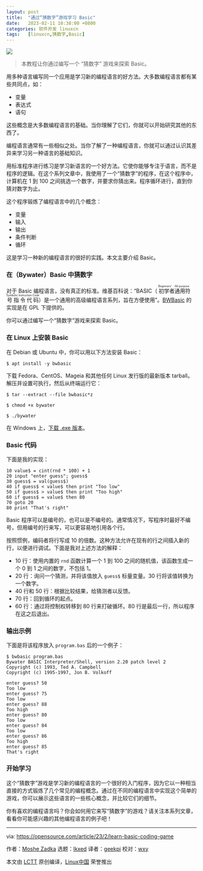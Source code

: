 ```yaml
---
layout: post
title:	"通过“猜数字”游戏学习 Basic"
date:	2023-02-11 10:38:00 +0800 
categories:	软件开发 linuxcn 
tags:	[linuxcn,猜数字,Basic]
---
```



![](/Asserts/Images//attachment/album/202302/11/103834qsra0ryedbdnrdez.jpg)



> 
> 本教程让你通过编写一个 “猜数字” 游戏来探索 Basic。
> 
> 
> 


用多种语言编写同一个应用是学习新的编程语言的好方法。大多数编程语言都有某些共同点，如：


* 变量
* 表达式
* 语句


这些概念是大多数编程语言的基础。当你理解了它们，你就可以开始研究其他的东西了。


编程语言通常有一些相似之处。当你了解了一种编程语言，你就可以通过认识其差异来学习另一种语言的基础知识。


用标准程序进行练习是学习新语言的一个好方法。它使你能够专注于语言，而不是程序的逻辑。在这个系列文章中，我使用了一个“猜数字”的程序，在这个程序中，计算机在 1 到 100 之间挑选一个数字，并要求你猜出来。程序循环进行，直到你猜对数字为止。


这个程序锻炼了编程语言中的几个概念：


* 变量
* 输入
* 输出
* 条件判断
* 循环


这是学习一种新的编程语言的很好的实践。本文主要介绍 Basic。


### 在（Bywater）Basic 中猜数字


对于 Basic 编程语言，没有真正的标准。维基百科说：“BASIC（<ruby> 初学者通用符号指令代码 <rt>  Beginners' All-purpose Symbolic Instruction Code </rt></ruby>）是一个通用的高级编程语言系列，旨在方便使用”。[BWBasic](https://yeolpishack.net/repos/ChipMaster/bwBASIC) 的实现是在 GPL 下提供的。


你可以通过编写一个“猜数字”游戏来探索 Basic。


### 在 Linux 上安装 Basic


在 Debian 或 Ubuntu 中，你可以用以下方法安装 Basic：



```
$ apt install -y bwbasic

```

下载 Fedora、CentOS、Mageia 和其他任何 Linux 发行版的最新版本 tarball。解压并设置可执行，然后从终端运行它：



```
$ tar --extract --file bwbasic*z

$ chmod +x bywater

$ ./bywater

```

在 Windows 上，[下载 .exe 版本](https://github.com/nerun/bwbasic/releases)。


### Basic 代码


下面是我的实现：



```
10 value$ = cint(rnd * 100) + 1
20 input "enter guess"; guess$
30 guess$ = val(guess$)
40 if guess$ < value$ then print "Too low"
50 if guess$ > value$ then print "Too high"
60 if guess$ = value$ then 80
70 goto 20
80 print "That's right"

```

Basic 程序可以是编号的，也可以是不编号的。通常情况下，写程序时最好不编号，但用编号的行来写，可以更容易地引用各个行。


按照惯例，编码者将行写成 10 的倍数。这种方法允许在现有的行之间插入新的行，以便进行调试。下面是我对上述方法的解释：


* 10 行：使用内置的 `rnd` 函数计算一个 1 到 100 之间的随机值，该函数生成一个 0 到 1 之间的数字，不包括 1。
* 20 行：询问一个猜测，并将该值放入 `guess$` 标量变量。30 行将该值转换为一个数字。
* 40 行和 50 行：根据比较结果，给猜测者以反馈。
* 70 行：回到循环的起点。
* 60 行：通过将控制权转移到 80 行来打破循环。80 行是最后一行，所以程序在这之后退出。


### 输出示例


下面是将该程序放入 `program.bas` 后的一个例子：



```
$ bwbasic program.bas
Bywater BASIC Interpreter/Shell, version 2.20 patch level 2
Copyright (c) 1993, Ted A. Campbell
Copyright (c) 1995-1997, Jon B. Volkoff

enter guess? 50
Too low
enter guess? 75
Too low
enter guess? 88
Too high
enter guess? 80
Too low
enter guess? 84
Too low
enter guess? 86
Too high
enter guess? 85
That's right

```

### 开始学习


这个“猜数字”游戏是学习新的编程语言的一个很好的入门程序，因为它以一种相当直接的方式锻炼了几个常见的编程概念。通过在不同的编程语言中实现这个简单的游戏，你可以展示这些语言的一些核心概念，并比较它们的细节。


你有喜欢的编程语言吗？你会如何用它来写“猜数字”的游戏？请关注本系列文章，看看你可能感兴趣的其他编程语言的例子吧！




---


via: <https://opensource.com/article/23/2/learn-basic-coding-game>


作者：[Moshe Zadka](https://opensource.com/users/moshez) 选题：[lkxed](https://github.com/lkxed) 译者：[geekpi](https://github.com/geekpi) 校对：[wxy](https://github.com/wxy)


本文由 [LCTT](https://github.com/LCTT/TranslateProject) 原创编译，[Linux中国](https://linux.cn/) 荣誉推出
